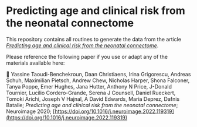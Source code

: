 # Predicting age and clinical risk from the neonatal connectome

This repository contains all routines to generate the data from the article [*Predicting age and clinical risk from the neonatal connectome*](https://doi.org/10.1016/j.neuroimage.2022.119319).

Please reference the following paper if you use or adapt any of the materials available here:

:newspaper: Yassine Taoudi-Benchekroun, Daan Christiaens, Irina Grigorescu, Andreas Schuh, Maximilian Pietsch, Andrew Chew, Nicholas Harper, Shona Falconer, Tanya Poppe, Emer Hughes, Jana Hutter, Anthony N Price, J-Donald Tournier, Lucilio Cordero-Grande, Serena J Counsell, Daniel Rueckert, Tomoki Arichi, Joseph V Hajnal, A David Edwards, Maria Deprez, Dafnis Batalle; *Predicting age and clinical risk from the neonatal connectome*; Neuroimage 2020; [https://doi.org/10.1016/j.neuroimage.2022.119319](https://doi.org/10.1016/j.neuroimage.2022.119319)
